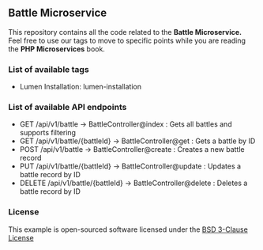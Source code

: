 ## Battle Microservice

This repository contains all the code related to the **Battle Microservice.** Feel free to use our tags to move to specific 
points while you are reading the **PHP Microservices** book.

### List of available tags

* Lumen Installation: lumen-installation

### List of available API endpoints

* GET /api/v1/battle -> BattleController@index : Gets all battles and supports filtering
* GET /api/v1/battle/{battleId} -> BattleController@get : Gets a battle by ID
* POST /api/v1/battle -> BattleController@create : Creates a new battle record
* PUT /api/v1/battle/{battleId} -> BattleController@update : Updates a battle record by ID
* DELETE /api/v1/battle/{battleId} -> BattleController@delete : Deletes a battle record by ID

### License

This example is open-sourced software licensed under the [BSD 3-Clause License](https://opensource.org/licenses/BSD-3-Clause)
